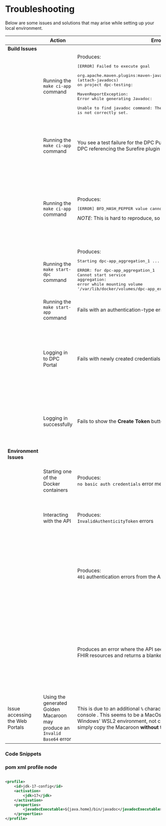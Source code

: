 # Troubleshooting

Below are some issues and solutions that may arise while setting up your local environment.

|                        | Action                                   | Error                                                                                                                                                                                                                                                                                                                                     | Comment                                                                                                                                                                         | Snippet                                           |
|------------------------|------------------------------------------|-------------------------------------------------------------------------------------------------------------------------------------------------------------------------------------------------------------------------------------------------------------------------------------------------------------------------------------------|---------------------------------------------------------------------------------------------------------------------------------------------------------------------------------|---------------------------------------------------|
| **Build Issues**       |                                          |                                                                                                                                                                                                                                                                                                                                           |                                                                                                                                                                                 |                                                   |
|                        | Running the ```make ci-app``` command    | Produces:  <br/><pre>[ERROR] Failed to execute goal  <br/>org.apache.maven.plugins:maven-javadoc-plugin:3.2.0:jar (attach-javadocs)  <br/>on project dpc-testing:    <br/>MavenReportException: <br/>Error while generating Javadoc: <br/>Unable to find javadoc command: The environment variable JAVA_HOME is not correctly set. </pre> | Add the following to the project's `pom.xml`  file.                                                                                                                             | [pom profile snippet](#pom-xml-profile-node)      |
|                        | Running the ```make ci-app``` command    | You see a test failure for the DPC Public API Service <br/>DPC referencing the Surefire plugin and a terminated VM.                                                                                                                                                                                                                       | This is a known issue and the test error **WILL NOT** stop you from being able to run the DPC application locally.                                                              |                                                   |
|                        | Running the ```make ci-app``` command    | Produces:  <br/><pre>[ERROR] BFD_HASH_PEPPER value cannot be found </pre> *NOTE*: This is hard to reproduce, so the wording may be different.                                                                                                                                                                                             | Check the `BFD_HASH_PEPPER` values from the decrypted files are present. Restart the build process. One dev had succes restarting the IDE before restaring the build process.   |                                                   |
|                        | Running the ```make start-dpc``` command | Produces:  <br/><pre>Starting dpc-app_aggregation_1 ... error  <br/>ERROR: for dpc-app_aggregation_1  <br/>Cannot start service aggregation: <br/>error while mounting volume '/var/lib/docker/volumes/dpc-app_export-volume/_data':</pre>                                                                                                | This occurred after restarting the local system. Resolved by removing the dpc-aggregation image from Docker                                                                     |                                                   |
|                        | Running the ```make start-app``` command | Fails with an authentication-type error                                                                                                                                                                                                                                                                                                   | Re-run the `make start-app` command                                                                                                                                             |                                                   |
|                        | Logging in to DPC Portal                 | Fails with newly created credentials                                                                                                                                                                                                                                                                                                      | Needed to refresh the cache by running ``` docker exec -it {id} rails dev:cache``` , where ```{id}``` is the Docker Container ID of the **dpc-web:latest** container            |                                                   |
|                        | Logging in successfully                  | Fails to show the **Create Token** button                                                                                                                                                                                                                                                                                                 | This was due to not having proper EUA GitHub access.  [Resolved](DbTables.md) by [manually populating DB tables](DbTables.md#hop)                                           
| **Environment Issues** |                                          |                                                                                                                                                                                                                                                                                                                                           |                                                                                                                                                                                 |                                                   |
|                        | Starting one of the Docker containers    | Produces: <br/>`no basic auth credentials` error message                                                                                                                                                                                                                                                                                  | Re-run the `make ci-app` command in order to pull down the **ECR Docker images** from AWS.                                                                                      |                                                   |
|                        | Interacting with the API                 | Produces:  <br/>`InvalidAuthenticityToken` errors                                                                                                                                                                                                                                                                                         | Run the  `docker exec -it ${container_id}} rails dec:cache` command to turn on caching                                                                                          |                                                   |
|                        |                                          | Produces:  <br/>`401` authentication errors from the API                                                                                                                                                                                                                                                                                  | Ensure you’ve turned off authentication in the API by setting the environment variable `AUTH_DISABLED` to `true` inside the **docker-compose.yml** file              |                                                   |
|                        |                                          | Produces an error where the API seems to reject all <br/>FHIR resources and returns a blanket `500`error                                                                                                                                                                                                                                       | Tail the Attribution Service docker logs by running `docker logs -f container_id`. If you see the following error, you need to seed your local database by running make seed-db. |                                                   |
| Issue accessing the Web Portals | Using the generated Golden Macaroon may produce an ```Invalid Base64``` error |    This is due to an additional ```%``` character added to the Macaroon in the console . This seems to be a MacOs issue, as it doesn't happen in Windows' WSL2 environment, not clear as to why. To address this, simply copy the Macaroon __without__ the last ```%``` character.    



### Code Snippets

### pom xml profile node
```xml

<profile>
    <id>jdk-17-config</id>
    <activation>
        <jdk>17</jdk>
    </activation>
    <properties>
        <javadocExecutable>${java.home}/bin/javadoc</javadocExecutable>
    </properties>
</profile>
```
